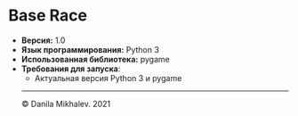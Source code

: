 # Base Race
* **Версия:** 1.0
* **Язык программирования:** Python 3
* **Использованная библиотека:** pygame
* **Требования для запуска**:
	* Актуальная версия Python 3 и pygame
	***
	© Danila Mikhalev. 2021
